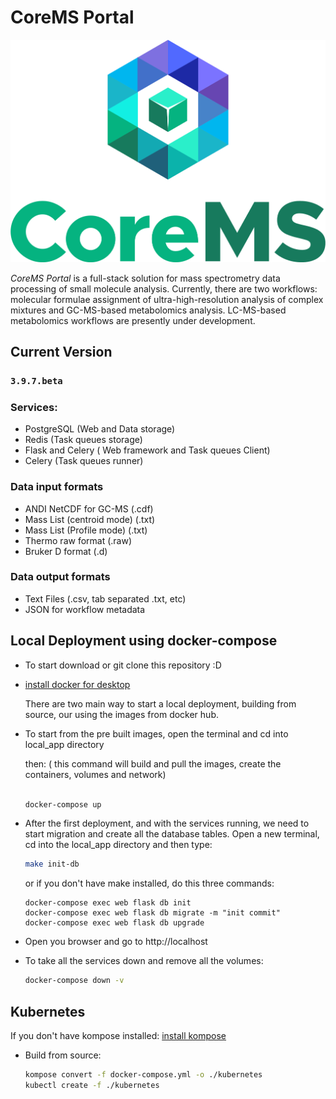 # CoreMS Portal

![CoreMS Logo](web/app/static/images/CoreMS.COLOR.png)  

*CoreMS Portal* is a full-stack solution for mass spectrometry data processing of small molecule analysis. Currently, there are two workflows: molecular formulae assignment of ultra-high-resolution analysis of complex mixtures and GC-MS-based metabolomics analysis. LC-MS-based metabolomics workflows are presently under development.


## Current Version

### `3.9.7.beta`

### Services:

- PostgreSQL (Web and Data storage)
- Redis (Task queues storage) 
- Flask and Celery ( Web framework and Task queues Client)
- Celery (Task queues runner)

### Data input formats

- ANDI NetCDF for GC-MS (.cdf)
- Mass List (centroid mode) (.txt)
- Mass List (Profile mode) (.txt)
- Thermo raw format (.raw)
- Bruker D format (.d)

### Data output formats

- Text Files (.csv, tab separated .txt, etc)
- JSON for workflow metadata

## Local Deployment using docker-compose

- To start download or git clone this repository :D

- [install docker for desktop](https://hub.docker.com/?overlay=onboarding)

  There are two main way to start a local deployment, building from source, our using the images from docker hub.

 - To start from the pre built images, open the terminal and cd into local_app directory
 
   then: ( this command will build and pull the images, create the containers, volumes and network)
     
     ```bash

     docker-compose up
   
     ```

- After the first deployment, and with the services running, we need to start migration and create all the database tables. Open a new terminal, cd into the local_app directory and then type:

    ```bash
    make init-db

    ```
    or if you don't have make installed, do this three commands: 
    
    ```
    docker-compose exec web flask db init
    docker-compose exec web flask db migrate -m "init commit"
    docker-compose exec web flask db upgrade
    ```

- Open you browser and go to http://localhost


- To take all the services down and remove all the volumes:
    
    ```bash
    docker-compose down -v

    ```
## Kubernetes 

If you don't have kompose installed: [install kompose](https://kompose.io/installation/)

- Build from source:

    ```bash
    kompose convert -f docker-compose.yml -o ./kubernetes
	kubectl create -f ./kubernetes
    
    ```
    